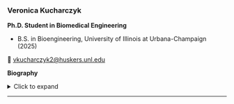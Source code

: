 ### Veronica Kucharczyk 

**Ph.D. Student in Biomedical Engineering**  

- B.S. in Bioengineering, University of Illinois at Urbana-Champaign (2025)  
<p>📧 <a href="mailto:vkucharczyk2@huskers.unl.edu">vkucharczyk2@huskers.unl.edu</a></p>

**Biography**  
<details> <summary>Click to expand</summary>  
My name is Veronica Kucharczyk and I am from Huntley, Illinois. I graduated from the University of Illinois at Urbana-Champaign where I studied Bioengineering with a concentration in Imaging and Sensing along with minors in Chemistry and Electrical Engineering. I am excited to be working towards my Ph.D. at UNL where I will focus on imaging of the lymphatic system. In my free time I like to go to Pilates or read!</details>


---

